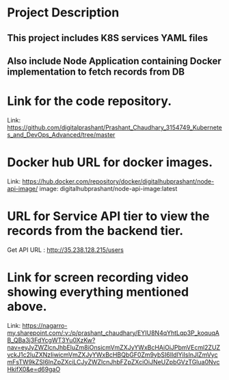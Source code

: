 # Project Description
## This project includes K8S services YAML files
## Also include Node Application containing Docker implementation to fetch records from DB

# Link for the code repository.

Link: https://github.com/digitalprashant/Prashant_Chaudhary_3154749_Kubernetes_and_DevOps_Advanced/tree/master

# Docker hub URL for docker images.

Link: https://hub.docker.com/repository/docker/digitalhubprashant/node-api-image/
image: digitalhubprashant/node-api-image:latest

# URL for Service API tier to view the records from the backend tier.

Get API URL  : http://35.238.128.215/users

# Link for screen recording video showing everything mentioned above.

Link: https://nagarro-my.sharepoint.com/:v:/p/prashant_chaudhary/EYIU8N4qYhtLqp3P_koquqAB_QBa3j3FdYcgWT3Yu0XzKw?nav=eyJyZWZlcnJhbEluZm8iOnsicmVmZXJyYWxBcHAiOiJPbmVEcml2ZUZvckJ1c2luZXNzIiwicmVmZXJyYWxBcHBQbGF0Zm9ybSI6IldlYiIsInJlZmVycmFsTW9kZSI6InZpZXciLCJyZWZlcnJhbFZpZXciOiJNeUZpbGVzTGlua0NvcHkifX0&e=d69gaO

